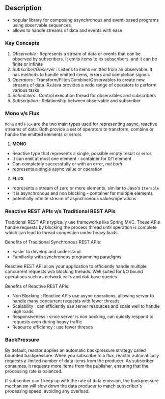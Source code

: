 ## Description
* popular library for composing asynchronous and event-based programs using observable sequences.
* allows to handle streams of data and events with ease

### Key Concepts

1. *Observable* : Represents a stream of data or events that can be observed by subscribers. It emits items to its subscribers, and it can be finite or infinite
2. *Subscriber/Observer* : Listens to items emitted from an observable. It has methods to handle emitted items, errors and completion signals
3. *Operators* : Transform/Filter/Combine/Observables to create new streams of data. RxJava provides a wide range of operators to perform various tasks
4. *Schedulers* : Control execution thread for observables and subscribers
5. *Subscription* : Relationship between observable and subscriber

### Mono v/s Flux
`Mono` and `Flux` are the two main types used for representing async, reactive streams of data.
Both provide a set of operators to transform, combine or handle the emitted elements or errors


1. **MONO**
* Reactive type that represents a single, possible empty result or error.
* It can emit at most one element - container for 0/1 element
* Can completely successfully or with an error, *not both*
* represents a single async value or operation

2. **FLUX**
* represents a stream of zero or more elements, similar to Java's `Iterable`
* it is asynchronous and non blocking - container for multiple elements
* potentially infinite stream of asynchronous values/operations

### Reactive REST APIs v/s Traditional REST APIs
Traditional REST APIs typically use frameworks like Spring MVC. These APIs handle requests by blocking the process thread 
until operation is complete which can lead to thread congestion under heavy loads.

Benefits of Traditional Synchronous REST APIs:
* Easier to develop and understand
* Familiarity with synchronous programming paradigms

Reactive REST API allow your application to efficiently handle multiple concurrent requests w/o blocking threads. Well suited
for I/O bound operations such as network calls and database queries.

Benefits of Reactive REST APIs:
* Non Blocking : Reactive APIs use async operations, allowing server to handle many concurrent requests with fewer threads
* Scalability : can efficiently use server resources and scale well to handle high loads
* Responsiveness : since server is non bocking, can quickly respond to requests even during heavy traffic
* Resource efficiency : use fewer threads

### BackPressure 
By default, reactor applies an automatic backpressure strategy called bounded backpressure. 
When you subscribe to a flux, reactor automatically requests a limited number of data items from the producer. As subscriber
consumes, it requests more items from the publisher, ensuring that the processing rate is balanced.

If subscriber can't keep up with the rate of data emission, the backpressure mechanism will slow down the data producer to 
match subscriber's processing speed, avoiding any overload.